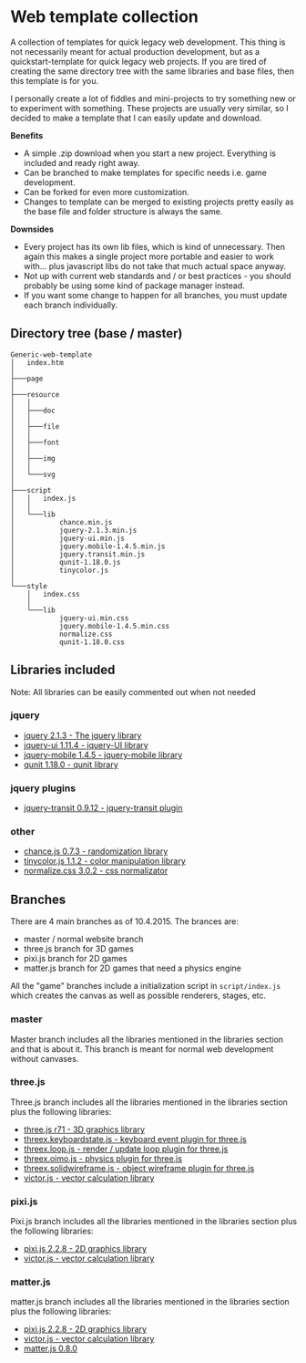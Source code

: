 # Web template collection

A collection of templates for quick legacy web development. This thing is not necessarily meant for actual production development, but as a quickstart-template for quick legacy web projects. If you are tired of creating the same directory tree with the same libraries and base files, then this template is for you.

I personally create a lot of fiddles and mini-projects to try something new or to experiment with something. These projects are usually very similar, so I decided to make a template that I can easily update and download.

**Benefits**

* A simple .zip download when you start a new project. Everything is included and ready right away.
* Can be branched to make templates for specific needs i.e. game development.
* Can be forked for even more customization.
* Changes to template can be merged to existing projects pretty easily as the base file and folder structure is always the same.

**Downsides**

* Every project has its own lib files, which is kind of unnecessary. Then again this makes a single project more portable and easier to work with... plus javascript libs do not take that much actual space anyway.
* Not up with current web standards and / or best practices - you should probably be using some kind of package manager instead.
* If you want some change to happen for all branches, you must update each branch individually.

## Directory tree (base / master)

```
Generic-web-template
│   index.htm
│
├───page
│
├───resource
│   │
│   ├───doc
│   │
│   ├───file
│   │
│   ├───font
│   │
│   ├───img
│   │
│   └───svg
│
├───script
│   │   index.js
│   │
│   └───lib
│           chance.min.js
│           jquery-2.1.3.min.js
│           jquery-ui.min.js
│           jquery.mobile-1.4.5.min.js
│           jquery.transit.min.js
│           qunit-1.18.0.js
│           tinycolor.js
│
└───style
    │   index.css
    │
    └───lib
            jquery-ui.min.css
            jquery.mobile-1.4.5.min.css
            normalize.css
            qunit-1.18.0.css
```


## Libraries included

Note: All libraries can be easily commented out when not needed

### jquery

* [jquery 2.1.3 - The jquery library](http://jquery.com/)
* [jquery-ui 1.11.4 - jquery-UI library](http://jqueryui.com/)
* [jquery-mobile 1.4.5 - jquery-mobile library](http://jquerymobile.com/)
* [qunit 1.18.0 - qunit library](https://qunitjs.com/)

### jquery plugins

* [jquery-transit 0.9.12 - jquery-transit plugin](http://ricostacruz.com/jquery.transit/)

### other

* [chance.js 0.7.3 - randomization library](http://chancejs.com/#)
* [tinycolor.js 1.1.2 - color manipulation library](https://github.com/bgrins/TinyColor)
* [normalize.css 3.0.2 - css normalizator](http://necolas.github.io/normalize.css/)


## Branches

There are 4 main branches as of 10.4.2015. The brances are:

* master / normal website branch
* three.js branch for 3D games
* pixi.js branch for 2D games
* matter.js branch for 2D games that need a physics engine

All the "game" branches include a initialization script in `script/index.js` which creates the canvas as well as possible renderers, stages, etc.

### master

Master branch includes all the libraries mentioned in the libraries section and that is about it. This branch is meant for normal web development without canvases.

### three.js

Three.js branch includes all the libraries mentioned in the libraries section plus the following libraries:

* [three.js r71 - 3D graphics library](http://threejs.org/)
* [threex.keyboardstate.js - keyboard event plugin for three.js](http://www.threejsgames.com/extensions/)
* [threex.loop.js - render / update loop plugin for three.js](http://www.threejsgames.com/extensions/)
* [threex.oimo.js - physics plugin for three.js](http://www.threejsgames.com/extensions/)
* [threex.solidwireframe.js - object wireframe plugin for three.js](http://www.threejsgames.com/extensions/)
* [victor.js - vector calculation library](http://victorjs.org/)

### pixi.js

Pixi.js branch includes all the libraries mentioned in the libraries section plus the following libraries:

* [pixi.js 2.2.8 - 2D graphics library](http://www.pixijs.com/)
* [victor.js - vector calculation library](http://victorjs.org/)

### matter.js

matter.js branch includes all the libraries mentioned in the libraries section plus the following libraries:

* [pixi.js 2.2.8 - 2D graphics library](http://www.pixijs.com/)
* [victor.js - vector calculation library](http://victorjs.org/)
* [matter.js 0.8.0](http://brm.io/matter-js/)
